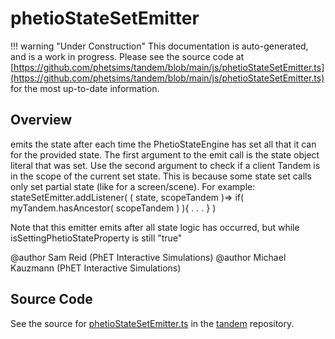 # phetioStateSetEmitter

!!! warning "Under Construction"
    This documentation is auto-generated, and is a work in progress. Please see the source code at
    [https://github.com/phetsims/tandem/blob/main/js/phetioStateSetEmitter.ts](https://github.com/phetsims/tandem/blob/main/js/phetioStateSetEmitter.ts) for the most up-to-date information.

## Overview

emits the state after each time the PhetioStateEngine has set all that it can for the
provided state. The first argument to the emit call is the state object literal that was set.
Use the second argument to check if a client Tandem is in the scope of the current set state.
This is because some state set calls only set partial state (like for a screen/scene).
For example: stateSetEmitter.addListener( ( state, scopeTandem )=&gt; if( myTandem.hasAncestor( scopeTandem ) ){ . . . } )

Note that this emitter emits after all state logic has occurred, but while isSettingPhetioStateProperty is still "true"

@author Sam Reid (PhET Interactive Simulations)
@author Michael Kauzmann (PhET Interactive Simulations)



## Source Code

See the source for [phetioStateSetEmitter.ts](https://github.com/phetsims/tandem/blob/main/js/phetioStateSetEmitter.ts) in the [tandem](https://github.com/phetsims/tandem) repository.
